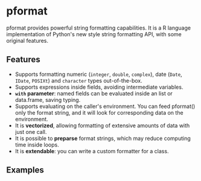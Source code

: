 # pformat
pformat provides powerful string formatting capabilities. It is a R language
implementation of Python's new style string formatting API, with some original
features.

## Features

* Supports formatting numeric (`integer`, `double`, `complex`), date (`Date`, 
`IDate`, `POSIXt`) and `character` types out-of-the-box.
* Supports expressions inside fields, avoiding intermediate variables.
* **`with` parameter**: named fields can be evaluated inside an list or 
data.frame, saving typing.
* Supports evaluating on the caller's environment. You can feed pformat() only
the format string, and it will look for corresponding data on the environment.
* It is **vectorized**, allowing formatting of extensive amounts of data with 
just one call.
* It is possible to **preparse** format strings, which may reduce computing time
inside loops.
* It is **extendable**: you can write a custom formatter for a class.

## Examples

